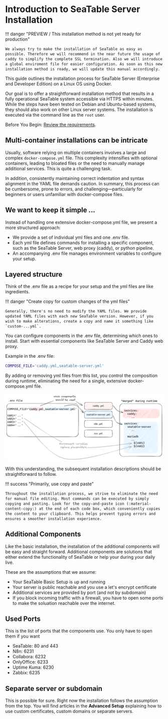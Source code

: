 # Introduction to SeaTable Server Installation

!!! danger "PREVIEW / This installation method is not yet ready for production"

    We always try to make the installation of SeaTable as easy as possible. Therefore we will recommend in the near future the usage of caddy to simplify the complete SSL termination. Also we will introduce a global enviroment file for easier configuration. As soon as this new installation method is ready, we will update this manual accordingly.

This guide outlines the installation process for SeaTable Server (Enterprise and Developer Edition) on a Linux OS using Docker.

Our goal is to offer a straightforward installation method that results in a fully operational SeaTable system accessible via HTTPS within minutes. While the steps have been tested on Debian and Ubuntu-based systems, they should also work on other Linux server systems. The installation is executed via the command line as the `root` user.

Before You Begin: [Review the requirements](/requirements/).

## Multi-container installations can be intricate

Usually, software relying on multiple containers involves a large and complex `docker-compose.yml` file. This complexity intensifies with optional containers, leading to bloated files or the need to manually manage additional services. This is quite a challenging task.

In addition, consistently maintaining correct indentation and syntax alignment in the YAML file demands caution. In summary, this process can be cumbersome, prone to errors, and challenging—particularly for beginners or users unfamiliar with docker-compose files.

## We want to keep it simple ...

Instead of handling one extensive docker-compose.yml file, we present a more structured approach:

- We provide a set of individual yml files and one .env file.
- Each yml file defines commands for installing a specific component, such as the SeaTable Server, web proxy (caddy), or python pipeline.
- An accompanying .env file manages environment variables to configure your setup.

## Layered structure

Think of the .env file as a recipe for your setup and the yml files are like ingredients.

!!! danger "Create copy for custom changes of the yml files"

    Generally, there's no need to modify the YAML files. We provide updated YAML files with each new SeaTable version. However, if you wish to make alterations, create a copy and name it something like `custom-...yml`.

You can configure components in the .env file, determining which ones to install. Start with essential components like SeaTable Server and Caddy web proxy.

Example in the .env file:

```bash
COMPOSE_FILE='caddy.yml,seatable-server.yml'
```

By adding or removing yml files from this list, you control the composition during runtime, eliminating the need for a single, extensive docker-compose.yml file.

![SeaTable Python Pipeline Page](/images/layered-structure-seatable.png)

With this understanding, the subsequent installation descriptions should be straightforward to follow.

!!! success "Primarily, use copy and paste"

    Throughout the installation process, we strive to eliminate the need for manual file editing. Most commands can be executed by simply copying and pasting. Look for the copy-and-paste icon (:material-content-copy:) at the end of each code box, which conveniently copies the content to your clipboard. This helps prevent typing errors and ensures a smoother installation experience.

## Additional Components

Like the basic installation, the installation of the additional components will be easy and straight forward. Additional components are solutions that either extend the functionality of SeaTable or help your during your daily live.

These are the assumptions that we assume:

- Your SeaTable Basic Setup is up and running
- Your server is public reachable and you use a let's encrypt certificate
- Additional services are provided by port (and not by subdomain)
- If you block incoming traffic with a firewall, you have to open some ports to make the soluation reachable over the internet.

## Used Ports

This is the list of ports that the components use. You only have to open them if you want

- SeaTable: 80 and 443
- N8n: 6231
- Collabora: 6232
- OnlyOffice: 6233
- Uptime Kuma: 6230
- Zabbix: 6235

## Separate server or subdomain

This is possible for sure. Right now the installation follows the assumption from the top. You will find articles in the **Advanced Setup** explaining how to use custom certificates, custom domains or separate servers.
